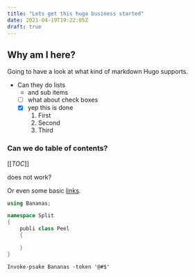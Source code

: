 ```yaml
---
title: "Lets get this huga business started"
date: 2021-04-19T19:22:05Z
draft: true
---
```


## Why am I here?

Going to have a look at what kind of markdown Hugo supports.

- Can they do lists
  - and sub items
  - [ ] what about check boxes
  - [x] yep this is done
    1. First
    1. Second
    1. Third

### Can we do table of contents?

[[_TOC_]]

does not work?

Or even some basic [links](https://google.com).

```csharp
using Bananas;

namespace Split 
{
    publi class Peel
    {

    }
}
```

```pwsh
Invoke-psake Bananas -token '@#$'
```
